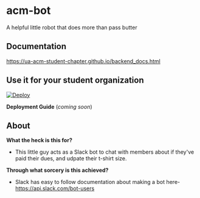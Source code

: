 # acm-bot
A helpful little robot that does more than pass butter

## Documentation
https://ua-acm-student-chapter.github.io/backend_docs.html

## Use it for your student organization
[![Deploy](https://www.herokucdn.com/deploy/button.svg)](https://heroku.com/deploy)

__Deployment Guide__ (*coming soon*)

## About
**What the heck is this for?**

* This little guy acts as a Slack bot to chat with members about if they've paid their dues, and udpate their t-shirt size.

**Through what sorcery is this achieved?**

* Slack has easy to follow documentation about making a bot here- https://api.slack.com/bot-users
